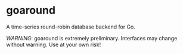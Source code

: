 goaround
========

A time-series round-robin database backend for Go.

*WARNING*: goaround is extremely preliminary. Interfaces may change without
warning. Use at your own risk!

